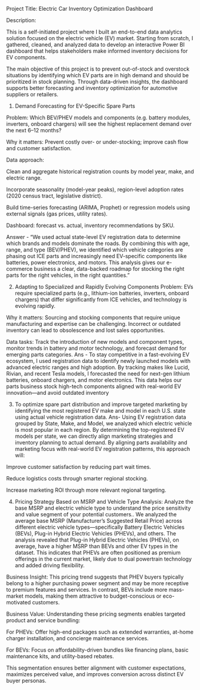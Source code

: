 Project Title: Electric Car Inventory Optimization Dashboard

Description:

This is a self-initiated project where I built an end-to-end data analytics solution focused on the electric vehicle (EV) market. Starting from scratch, I gathered, cleaned, and analyzed data to develop an interactive Power BI dashboard that helps stakeholders make informed inventory decisions for EV components.

The main objective of this project is to prevent out-of-stock and overstock situations by identifying which EV parts are in high demand and should be prioritized in stock planning. Through data-driven insights, the dashboard supports better forecasting and inventory optimization for automotive suppliers or retailers.

1. Demand Forecasting for EV-Specific Spare Parts

Problem: Which BEV/PHEV models and components (e.g. battery modules, inverters, onboard chargers) will see the highest replacement demand over the next 6–12 months?

Why it matters: Prevent costly over- or under-stocking; improve cash flow and customer satisfaction.

Data approach:

Clean and aggregate historical registration counts by model year, make, and electric range.

Incorporate seasonality (model-year peaks), region-level adoption rates (2020 census tract, legislative district).

Build time-series forecasting (ARIMA, Prophet) or regression models using external signals (gas prices, utility rates).

Dashboard: forecast vs. actual, inventory recommendations by SKU.

Answer - “We used actual state-level EV registration data to determine which brands and models dominate the roads. By combining this with age, range, and type (BEV/PHEV), we identified which vehicle categories are phasing out ICE parts and increasingly need EV-specific components like batteries, power electronics, and motors. This analysis gives our e-commerce business a clear, data-backed roadmap for stocking the right parts for the right vehicles, in the right quantities.”


2. Adapting to Specialized and Rapidly Evolving Components
Problem: EVs require specialized parts (e.g., lithium-ion batteries, inverters, onboard chargers) that differ significantly from ICE vehicles, and technology is evolving rapidly.

Why it matters: Sourcing and stocking components that require unique manufacturing and expertise can be challenging. Incorrect or outdated inventory can lead to obsolescence and lost sales opportunities.

Data tasks: Track the introduction of new models and component types, monitor trends in battery and motor technology, and forecast demand for emerging parts categories.
Ans - To stay competitive in a fast-evolving EV ecosystem, I used registration data to identify newly launched models with advanced electric ranges and high adoption. By tracking makes like Lucid, Rivian, and recent Tesla models, I forecasted the need for next-gen lithium batteries, onboard chargers, and motor electronics. This data helps our parts business stock high-tech components aligned with real-world EV innovation—and avoid outdated inventory


3. To optimize spare part distribution and improve targeted marketing by identifying the most registered EV make and model in each U.S. state using actual vehicle registration data.
Ans- Using EV registration data grouped by State, Make, and Model, we analyzed which electric vehicle is most popular in each region. By determining the top-registered EV models per state, we can directly align marketing strategies and inventory planning to actual demand.
By aligning parts availability and marketing focus with real-world EV registration patterns, this approach will:

Improve customer satisfaction by reducing part wait times.

Reduce logistics costs through smarter regional stocking.

Increase marketing ROI through more relevant regional targeting.


4. Pricing Strategy Based on MSRP and Vehicle Type
Analysis: Analyze the base MSRP and electric vehicle type to understand the price sensitivity and value segment of your potential customers..
We analyzed the average base MSRP (Manufacturer’s Suggested Retail Price) across different electric vehicle types—specifically Battery Electric Vehicles (BEVs), Plug-in Hybrid Electric Vehicles (PHEVs), and others. The analysis revealed that Plug-in Hybrid Electric Vehicles (PHEVs), on average, have a higher MSRP than BEVs and other EV types in the dataset. This indicates that PHEVs are often positioned as premium offerings in the current market, likely due to dual powertrain technology and added driving flexibility.

Business Insight:
This pricing trend suggests that PHEV buyers typically belong to a higher purchasing power segment and may be more receptive to premium features and services. In contrast, BEVs include more mass-market models, making them attractive to budget-conscious or eco-motivated customers.

Business Value:
Understanding these pricing segments enables targeted product and service bundling:

For PHEVs: Offer high-end packages such as extended warranties, at-home charger installation, and concierge maintenance services.

For BEVs: Focus on affordability-driven bundles like financing plans, basic maintenance kits, and utility-based rebates.

This segmentation ensures better alignment with customer expectations, maximizes perceived value, and improves conversion across distinct EV buyer personas.
